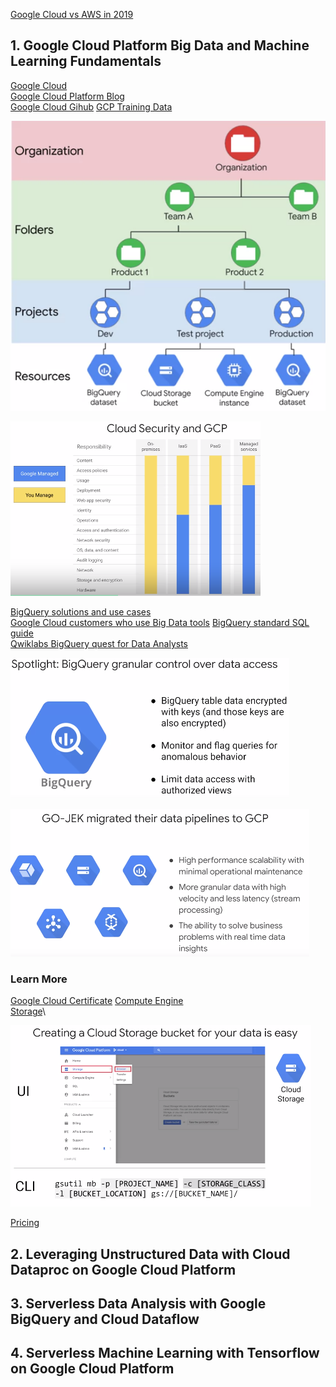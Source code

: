 [Google Cloud vs AWS in 2019](https://kinsta.com/blog/google-cloud-vs-aws/)

##  1. Google Cloud Platform Big Data and Machine Learning Fundamentals
[Google Cloud](https://cloud.google.com/)\
[Google Cloud Platform Blog](https://cloud.google.com/blog/products)\
[Google Cloud Gihub](https://github.com/GoogleCloudPlatform)
[GCP Training Data](https://github.com/GoogleCloudPlatform/training-data-analyst)

![Google Cloud Resource Hierarchy](https://github.com/Blackdog-Programmer/Data-Engineering-GCP/blob/master/Reference/GCP_Resource_Hierachy.png)

![Google Security](https://github.com/Blackdog-Programmer/Data-Engineering-GCP/blob/master/Reference/GCP_Security.png)

[BigQuery solutions and use cases](https://cloud.google.com/bigquery/#bigquery-solutions-and-use-cases)\
[Google Cloud customers who use Big Data tools](https://cloud.google.com/customers/#/products=Big_Data_Analytics)
[BigQuery standard SQL guide](https://cloud.google.com/bigquery/docs/reference/standard-sql/enabling-standard-sql)\
[Qwiklabs BigQuery quest for Data Analysts](https://www.qwiklabs.com/quests/55)

![GCP BigQuery](https://github.com/Blackdog-Programmer/Data-Engineering-GCP/blob/master/Reference/GCP_BigQuery.png)

![GCP Data Pipelining](https://github.com/Blackdog-Programmer/Data-Engineering-GCP/blob/master/Reference/GCP_DataPipelining.png)

### Learn More
[Google Cloud Certificate](https://cloud.google.com/certification/)
[Compute Engine](https://cloud.google.com/compute/)\
[Storage](https://cloud.google.com/storage/)\

![Google Cloud Bucket Storage](https://github.com/Blackdog-Programmer/Data-Engineering-GCP/blob/master/Reference/GCP_Cloud_Bucket_Storage.png)

[Pricing](https://cloud.google.com/pricing/)

## 2. Leveraging Unstructured Data with Cloud Dataproc on Google Cloud Platform


## 3. Serverless Data Analysis with Google BigQuery and Cloud Dataflow


## 4. Serverless Machine Learning with Tensorflow on Google Cloud Platform

